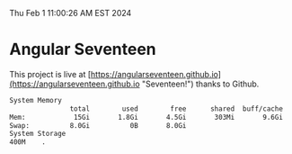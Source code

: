 Thu Feb  1 11:00:26 AM EST 2024

# Angular Seventeen


This project is live at [https://angularseventeen.github.io](https://angularseventeen.github.io "Seventeen!") thanks to Github.

```bash
System Memory
               total        used        free      shared  buff/cache   available
Mem:            15Gi       1.8Gi       4.5Gi       303Mi       9.6Gi        13Gi
Swap:          8.0Gi          0B       8.0Gi
System Storage
400M	.
```
